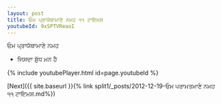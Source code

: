 ```yaml
---
layout: post
title: ਓਮ ਪ੍ਰਾਯੱਥਾਮਾਣੇ ਨਮਹ ੧੧ ਟਾਇਮਸ
youtubeId: 9xSPTVReaoI
---
```

 
 
 ਓਮ ਪ੍ਰਾਯੱਥਾਮਾਣੇ ਨਮਹ  
 
 -  ਜਿਸਦਾ ਸ਼ੁੱਧ ਮਨ ਹੈ 
 
  
 
  
 
 
 
 
 
 


{% include youtubePlayer.html id=page.youtubeId %}
 
[Next]({{ site.baseurl }}{% link  split1/_posts/2012-12-19-ਓਮ ਪਰਾਮਤਮਾਣੇ ਨਮਹ ੧੧ ਟਾਇਮਸ.md%})
 
